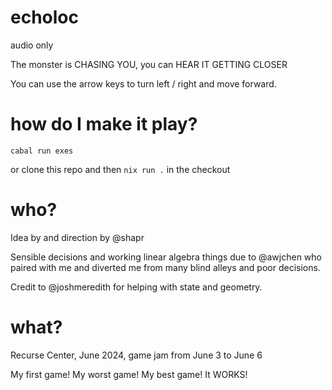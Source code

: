 # echoloc

audio only

The monster is CHASING YOU, you can HEAR IT GETTING CLOSER

You can use the arrow keys to turn left / right and move forward.

# how do I make it play?

`cabal run exes`

or clone this repo and then `nix run .` in the checkout

# who?

Idea by and direction by @shapr

Sensible decisions and working linear algebra things due to @awjchen who paired with me and diverted me from many blind alleys and poor decisions.

Credit to @joshmeredith for helping with state and geometry.

# what?

Recurse Center, June 2024, game jam from June 3 to June 6

My first game! My worst game! My best game! It WORKS!
